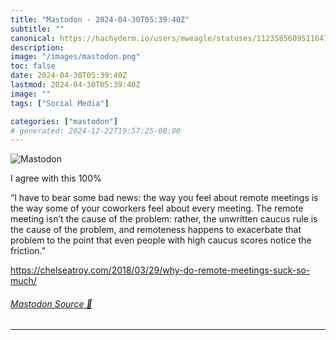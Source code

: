 ```yaml
---
title: "Mastodon - 2024-04-30T05:39:40Z"
subtitle: ""
canonical: https://hachyderm.io/users/mweagle/statuses/112358560951164773
description:
image: "/images/mastodon.png"
toc: false
date: 2024-04-30T05:39:40Z
lastmod: 2024-04-30T05:39:40Z
image: ""
tags: ["Social Media"]

categories: ["mastodon"]
# generated: 2024-12-22T19:57:25-08:00
---
```

![Mastodon](/images/mastodon.png)

<p>I agree with this 100%</p><p>“I have to bear some bad news: the way you feel about remote meetings is the way some of your coworkers feel about every meeting. The remote meeting isn’t the cause of the problem: rather, the unwritten caucus rule is the cause of the problem, and remoteness happens to exacerbate that problem to the point that even people with high caucus scores notice the friction.”</p><p><a href="https://chelseatroy.com/2018/03/29/why-do-remote-meetings-suck-so-much/" target="_blank" rel="nofollow noopener noreferrer" translate="no"><span class="invisible">https://</span><span class="ellipsis">chelseatroy.com/2018/03/29/why</span><span class="invisible">-do-remote-meetings-suck-so-much/</span></a></p>


###### [Mastodon Source 🐘](https://hachyderm.io/@mweagle/112358560951164773)

___
